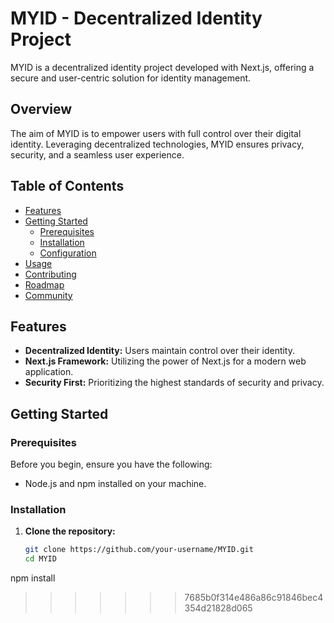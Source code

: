 
# MYID - Decentralized Identity Project

MYID is a decentralized identity project developed with Next.js, offering a secure and user-centric solution for identity management.

## Overview

The aim of MYID is to empower users with full control over their digital identity. Leveraging decentralized technologies, MYID ensures privacy, security, and a seamless user experience.

## Table of Contents

- [Features](#features)
- [Getting Started](#getting-started)
  - [Prerequisites](#prerequisites)
  - [Installation](#installation)
  - [Configuration](#configuration)
- [Usage](#usage)
- [Contributing](#contributing)
- [Roadmap](#roadmap)
- [Community](#community)

## Features

- **Decentralized Identity:** Users maintain control over their identity.
- **Next.js Framework:** Utilizing the power of Next.js for a modern web application.
- **Security First:** Prioritizing the highest standards of security and privacy.

## Getting Started

### Prerequisites

Before you begin, ensure you have the following:

- Node.js and npm installed on your machine.

### Installation

1. **Clone the repository:**

   ```bash
   git clone https://github.com/your-username/MYID.git
   cd MYID

npm install
>>>>>>> 7685b0f314e486a86c91846bec4354d21828d065
